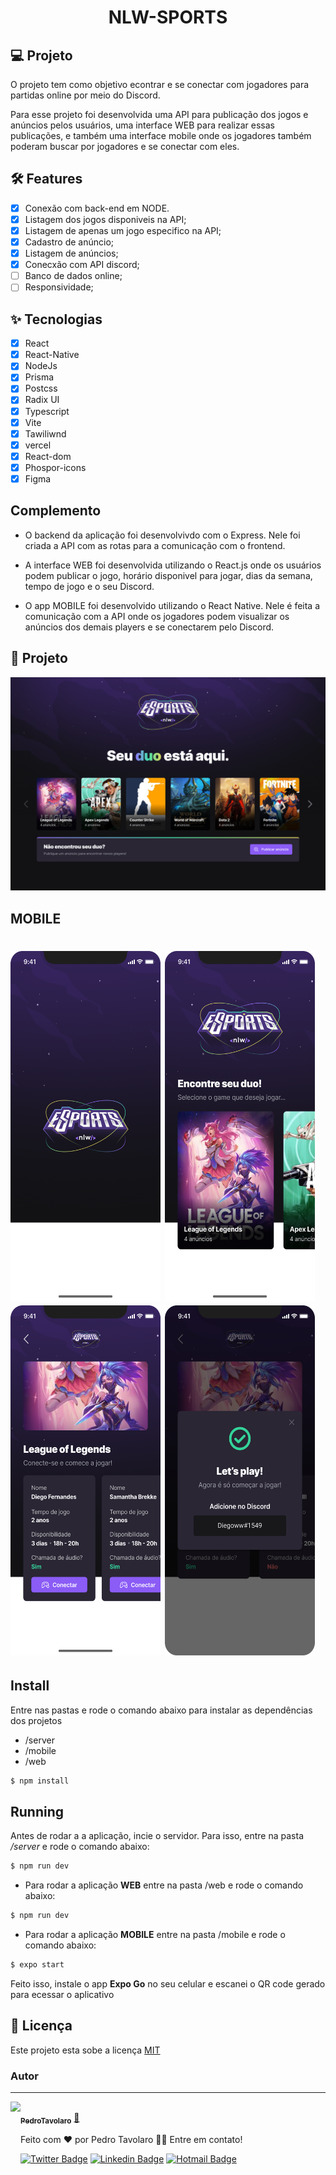 <h1 align="center">NLW-SPORTS</h1>

## 💻 Projeto
O projeto tem como objetivo econtrar e se conectar com jogadores para partidas online por meio do Discord.

Para esse projeto foi desenvolvida uma API para publicação dos jogos e anúncios pelos usuários, uma interface WEB para realizar essas publicações, e também uma interface mobile onde os jogadores também poderam buscar por jogadores e se conectar com eles. 


## :hammer_and_wrench: Features 

-   [x] Conexão com back-end em NODE.
-   [x] Listagem dos jogos disponiveis na API;
-   [x] Listagem de apenas um jogo especifico na API;
-   [x] Cadastro de anúncio;
-   [x] Listagem de anúncios;
-   [x] Conecxão com API discord;
-   [ ] Banco de dados online;
-   [ ] Responsividade;

## ✨ Tecnologias

-   [x] React
-   [x] React-Native
-   [x] NodeJs
-   [x] Prisma
-   [x] Postcss
-   [x] Radix UI
-   [x] Typescript
-   [x] Vite
-   [x] Tawiliwnd
-   [x] vercel
-   [x] React-dom
-   [x] Phospor-icons
-   [x] Figma

## Complemento

 - O backend da aplicação foi desenvolvivdo com o Express. Nele foi criada a API com as rotas para a comunicação com o frontend.
 
 - A interface WEB foi desenvolvida utilizando o React.js onde os usuários podem publicar o jogo, horário disponivel para jogar, dias da semana, tempo de jogo e o seu Discord.
 
 - O app MOBILE foi desenvolvido utilizando o React Native. Nele é feita a comunicação com a API onde os jogadores podem visualizar os anúncios dos demais players e se conectarem pelo Discord. 
 


<h2 id="Projeto">
👔 Projeto
</h2>
<img src="Images/capa.png">

## MOBILE

<h1 align="left">
  <img width="240em" height="560em" alt="plant1" title="#plant1" src="Images/Splash.png" />
  <img width="240em" height="560em" alt="plant2" title="#plant2" src="Images/Home.png" />
  <img width="240em" height="560em" alt="plant3" title="#plant3" src="Images/Anúncios.png" />
  <img width="240em" height="560em" alt="plant3" title="#plant3" src="Images/Conectado.png" />
</h1>

## Install
Entre nas pastas e rode o comando abaixo para instalar as dependências dos projetos
- /server
- /mobile
- /web
```sh
$ npm install
```
## Running
Antes de rodar a a aplicação, incie o servidor. Para isso, entre na pasta */server* e rode o comando abaixo:
```sh
$ npm run dev
```
- Para rodar a aplicação **WEB** entre na pasta /web e rode o comando abaixo:
```sh
$ npm run dev
```
- Para rodar a aplicação **MOBILE** entre na pasta /mobile e rode o comando abaixo:
```sh
$ expo start
```
Feito isso, instale o app **Expo Go** no seu celular e escanei o QR code gerado para ecessar o aplicativo


<h2 id="lic">
📃 Licença
</h2>

Este projeto esta sobe a licença [MIT](./LICENSE)

### Autor
---

<a href="https://pedrotavolaro.com">
 <img align="left" height="250em" src="https://raw.githubusercontent.com/gist/PedroTavolaro/b484c57b9ee89ccdcb3e06d0c2c5f18c/raw/c46e94a8a18dc1d6695105046ed57863bd5a4059/githubcard.svg"/>
 <br />
 <sub><b>PedroTavolaro</b></sub></a> <a href="https://www.pedrotavolaro.ccom" title="PedroTavolaro">🚀</a>

Feito com ❤️ por Pedro Tavolaro 👋🏽 Entre em contato!

[![Twitter Badge](https://img.shields.io/badge/-@pedrotavolaro-1ca0f1?style=flat-square&labelColor=1ca0f1&logo=twitter&logoColor=white&link=https://twitter.com/pedrotavolaro)](https://twitter.com/pedrotavolaro) [![Linkedin Badge](https://img.shields.io/badge/-PedroTavolaro-blue?style=flat-square&logo=Linkedin&logoColor=white&link=https://www.linkedin.com/in/pedrotavolaro/)](https://www.linkedin.com/in/pedrotavolaro/) 
[![Hotmail Badge](https://img.shields.io/badge/-email-0078D4?style=flat-square&logo=microsoft-outlook&logoColor=white&link=mailto:phtc-pedro@hotmail.com)](mailto:phtc-pedro@hotmail.com)

